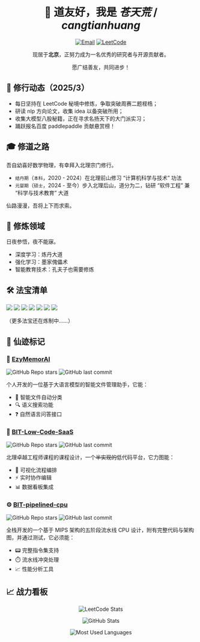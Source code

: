 <div align="center">
  
# 👋 道友好，我是 ***苍天荒*** / ***cangtianhuang***

[![Email](https://img.shields.io/badge/Email-l1903374751@gmail.com-important?style=flat&logo=gmail)](mailto:l1903374751@gmail.com)
[![LeetCode](https://img.shields.io/badge/LeetCode-梦回-yellow?style=flat&logo=leetcode)](https://leetcode.cn/u/cangtianhuang/)

现居于**北京**，正努力成为一名优秀的研究者与开源贡献者。

愿广结善友，共同进步！

</div>

## 🌟 修行动态（2025/3）

- 每日坚持在 LeetCode 秘境中修炼，争取突破周赛二题桎梏；
- 研读 nlp 方向论文，收集 idea 以备突破所用；
- 收集大模型八股秘籍，正在寻求名扬天下的大门派实习；
- 踊跃报名百度 paddlepaddle 贡献悬赏榜！

## 🎓 修道之路

吾自幼喜好数学物理，有幸拜入北理宗门修行。  

- `结丹期`（`本科`，2020 - 2024）在北理前山修习 “计算机科学与技术” 功法  
- `元婴期`（`硕士`，2024 - 至今）步入北理后山，道分为二，钻研 “软件工程” 兼 “科学与技术教育” 大道  

仙路漫漫，吾将上下而求索。  

## 🔭 修炼领域

日夜参悟，夜不能寐。  

- 深度学习：炼丹大道
- 强化学习：墨家傀儡术
- 智能教育技术：孔夫子也需要修炼

## 🛠️ 法宝清单
![](https://img.shields.io/badge/Python-3776AB?style=flat&logo=python&logoColor=white)
![](https://img.shields.io/badge/PyTorch-EE4C2C?style=flat&logo=pytorch&logoColor=white)
![](https://img.shields.io/badge/C++-00599C?style=flat&logo=c%2B%2B&logoColor=white)
![](https://img.shields.io/badge/C%23-239120?style=flat&logo=c-sharp&logoColor=white)
![](https://img.shields.io/badge/Java-007396?style=flat&logo=openjdk&logoColor=white)
![](https://img.shields.io/badge/Verilog-003366?style=flat&logo=verilog&logoColor=white)
![](https://img.shields.io/badge/Assembly-000000?style=flat&logo=assemblyscript&logoColor=white)

（更多法宝还在炼制中……）

## 🚀 仙迹标记

### 🤖 [EzyMemorAI](https://github.com/cangtianhuang/EzyMemorAI)
![GitHub Repo stars](https://img.shields.io/github/stars/cangtianhuang/EzyMemorAI?style=social)
![GitHub last commit](https://img.shields.io/github/last-commit/cangtianhuang/EzyMemorAI?color=blue)

个人开发的一位基于大语言模型的智能文件管理助手，它能：
- 📂 智能文件自动分类
- 🔍 语义搜索功能
- ❓ 自然语言问答接口

### 🧩 [BIT-Low-Code-SaaS](https://github.com/cangtianhuang/BIT-Low-Code-SaaS-Platform)
![GitHub Repo stars](https://img.shields.io/github/stars/cangtianhuang/BIT-Low-Code-SaaS-Platform?style=social)
![GitHub last commit](https://img.shields.io/github/last-commit/cangtianhuang/BIT-Low-Code-SaaS-Platform?color=blue)

北理卓越工程师课程的课程设计，一个~~半实现的~~低代码平台，它力图能：
- 🧬 可视化流程编排
- ⚡ 实时协作编辑
- 📊 数据看板集成

### ⚙️ [BIT-pipelined-cpu](https://github.com/cangtianhuang/BIT-pipelined-cpu)
![GitHub Repo stars](https://img.shields.io/github/stars/cangtianhuang/BIT-pipelined-cpu?style=social)
![GitHub last commit](https://img.shields.io/github/last-commit/cangtianhuang/BIT-pipelined-cpu?color=blue)

全栈开发的一个基于 MIPS 架构的五阶段流水线 CPU 设计，附有完整代码与架构图，并通过测试，它必须能：
- 📟 完整指令集支持
- ⏱️ 流水线冲突处理
- 📈 性能分析工具


## 📈 战力看板
<div align="center">
  
![LeetCode Stats](https://leetcard.jacoblin.cool/cangtianhuang?theme=dark&font=Noto%20Sans%20SC&ext=heatmap&site=cn)

![GitHub Stats](https://github-readme-stats.vercel.app/api?username=cangtianhuang&show_icons=true&theme=radical&hide_title=true)

![Most Used Languages](https://github-readme-stats.vercel.app/api/top-langs/?username=cangtianhuang&layout=compact&theme=dark)

</div>
